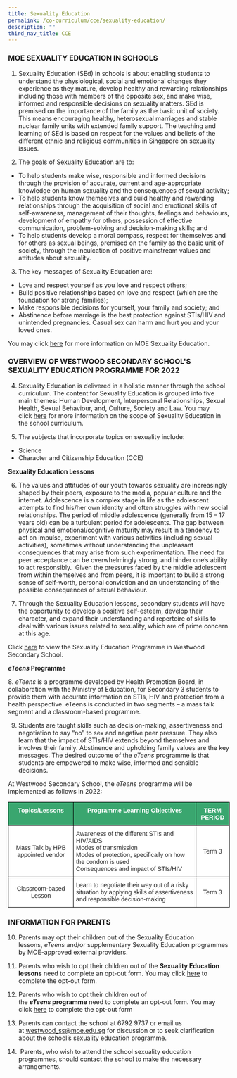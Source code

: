 ```yaml
---
title: Sexuality Education
permalink: /co-curriculum/cce/sexuality-education/
description: ""
third_nav_title: CCE
---
```

### MOE SEXUALITY EDUCATION IN SCHOOLS

1. Sexuality Education (SEd) in schools is about enabling students to understand the physiological, social and emotional changes they experience as they mature, develop healthy and rewarding relationships including those with members of the opposite sex, and make wise, informed and responsible decisions on sexuality matters. SEd is premised on the importance of the family as the basic unit of society. This means encouraging healthy, heterosexual marriages and stable nuclear family units with extended family support. The teaching and learning of SEd is based on respect for the values and beliefs of the different ethnic and religious communities in Singapore on sexuality issues. 

2. The goals of Sexuality Education are to:

*   To help students make wise, responsible and informed decisions through the provision of accurate, current and age-appropriate knowledge on human sexuality and the consequences of sexual activity;
*   To help students know themselves and build healthy and rewarding relationships through the acquisition of social and emotional skills of self-awareness, management of their thoughts, feelings and behaviours, development of empathy for others, possession of effective communication, problem-solving and decision-making skills; and
*   To help students develop a moral compass, respect for themselves and for others as sexual beings, premised on the family as the basic unit of society, through the inculcation of positive mainstream values and attitudes about sexuality.

3. The key messages of Sexuality Education are:

*   Love and respect yourself as you love and respect others;
*   Build positive relationships based on love and respect (which are the foundation for strong families);
*   Make responsible decisions for yourself, your family and society; and
*   Abstinence before marriage is the best protection against STIs/HIV and unintended pregnancies. Casual sex can harm and hurt you and your loved ones.

You may click [here](https://www.moe.gov.sg/education/programmes/social-and-emotional-learning/sexuality-education) for more information on MOE Sexuality Education.

### OVERVIEW OF WESTWOOD SECONDARY SCHOOL'S SEXUALITY EDUCATION PROGRAMME FOR 2022

  

4. Sexuality Education is delivered in a holistic manner through the school curriculum. The content for Sexuality Education is grouped into five main themes: Human Development, Interpersonal Relationships, Sexual Health, Sexual Behaviour, and, Culture, Society and Law. You may click [here](https://www.moe.gov.sg/education/programmes/social-and-emotional-learning/sexuality-education/scope-and-teaching-approach-of-sexuality-education-in-schools) for more information on the scope of Sexuality Education in the school curriculum.

5. The subjects that incorporate topics on sexuality include:

*   Science
*   Character and Citizenship Education (CCE)

  

**Sexuality Education Lessons**  

6. The values and attitudes of our youth towards sexuality are increasingly shaped by their peers, exposure to the media, popular culture and the internet. Adolescence is a complex stage in life as the adolescent attempts to find his/her own identity and often struggles with new social relationships. The period of middle adolescence (generally from 15 – 17 years old) can be a turbulent period for adolescents. The gap between physical and emotional/cognitive maturity may result in a tendency to act on impulse, experiment with various activities (including sexual activities), sometimes without understanding the unpleasant consequences that may arise from such experimentation. The need for peer acceptance can be overwhelmingly strong, and hinder one’s ability to act responsibly.  Given the pressures faced by the middle adolescent from within themselves and from peers, it is important to build a strong sense of self-worth, personal conviction and an understanding of the possible consequences of sexual behaviour.

7. Through the Sexuality Education lessons, secondary students will have the opportunity to develop a positive self-esteem, develop their character, and expand their understanding and repertoire of skills to deal with various issues related to sexuality, which are of prime concern at this age.

Click [here](/files/WW%20SEd%20Programme_16062022.pdf) to view the Sexuality Education Programme in Westwood Secondary School.

**_eTeens_ Programme**

8. _eTeens_ is a programme developed by Health Promotion Board, in collaboration with the Ministry of Education, for Secondary 3 students to provide them with accurate information on STIs, HIV and protection from a health perspective. eTeens is conducted in two segments – a mass talk segment and a classroom-based programme. 

9. Students are taught skills such as decision-making, assertiveness and negotiation to say “no” to sex and negative peer pressure. They also learn that the impact of STIs/HIV extends beyond themselves and involves their family. Abstinence and upholding family values are the key messages. The desired outcome of the _eTeens_ programme is that students are empowered to make wise, informed and sensible decisions.

At Westwood Secondary School, the _eTeens_ programme will be implemented as follows in 2022:

<style type="text/css">
.tg  {border-collapse:collapse;border-spacing:0;}
.tg td{border-color:black;border-style:solid;border-width:1px;font-family:Arial, sans-serif;font-size:14px;
  overflow:hidden;padding:10px 5px;word-break:normal;}
.tg th{border-color:black;border-style:solid;border-width:1px;font-family:Arial, sans-serif;font-size:14px;
  font-weight:normal;overflow:hidden;padding:10px 5px;word-break:normal;}
.tg .tg-k0s0{background-color:#3AA66F;color:#FFF;font-weight:bold;text-align:center;vertical-align:middle}
.tg .tg-0y1c{background-color:#3AA66F;color:#FFF;font-weight:bold;text-align:center;vertical-align:top}
.tg .tg-a3j2{background-color:#FFF;color:#222;text-align:center;vertical-align:middle}
.tg .tg-tsok{background-color:#FFF;color:#222;text-align:left;vertical-align:top}
</style>
<table class="tg">
<thead>
  <tr>
    <th class="tg-0y1c">Topics/Lessons</th>
    <th class="tg-0y1c">Programme Learning Objectives</th>
    <th class="tg-k0s0"><span style="color:#FFF;background-color:#3AA66F">TERM PERIOD</span></th>
  </tr>
</thead>
<tbody>
  <tr>
    <td class="tg-a3j2"><span style="color:#222;background-color:#FFF">Mass Talk by HPB appointed vendor</span></td>
    <td class="tg-tsok">Awareness of the different STIs and HIV/AIDS<br>Modes of transmission<br>Modes of protection, specifically on how the condom is used<br>Consequences and impact of STIs/HIV</td>
    <td class="tg-a3j2"><span style="color:#222;background-color:#FFF">Term 3</span></td>
  </tr>
  <tr>
    <td class="tg-a3j2"><span style="color:#222;background-color:#FFF">Classroom-based Lesson</span></td>
    <td class="tg-tsok">Learn to negotiate their way out of a risky situation by applying skills of assertiveness and responsible decision-making</td>
    <td class="tg-a3j2"><span style="color:#222;background-color:#FFF">Term 3</span></td>
  </tr>
</tbody>
</table>

###  INFORMATION FOR PARENTS

10. Parents may opt their children out of the Sexuality Education lessons, _eTeens_ and/or supplementary Sexuality Education programmes by MOE-approved external providers.

11. Parents who wish to opt their children out of the **Sexuality Education lessons** need to complete an opt-out form. You may click [here](https://form.gov.sg/61ec31f16794960014a47162) to complete the opt-out form. 

12. Parents who wish to opt their children out of the **_eTeens_ programme** need to complete an opt-out form. You may click [here](https://form.gov.sg/#!/61ec380b2686c20012090d50) to complete the opt-out form

13. Parents can contact the school at 6792 9737 or email us at [westwood\_ss@moe.edu.sg](mailto:westwood_ss@moe.edu.sg) for discussion or to seek clarification about the school’s sexuality education programme.

  

14.  Parents, who wish to attend the school sexuality education programmes, should contact the school to make the necessary arrangements.